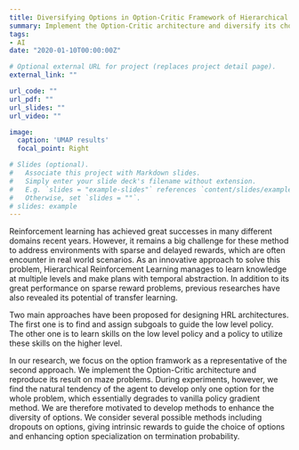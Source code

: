 ```yaml
---
title: Diversifying Options in Option-Critic Framework of Hierarchical Reinforcement Learning
summary: Implement the Option-Critic architecture and diversify its choice of options.
tags:
- AI
date: "2020-01-10T00:00:00Z"

# Optional external URL for project (replaces project detail page).
external_link: ""

url_code: ""
url_pdf: ""
url_slides: ""
url_video: ""

image:
  caption: 'UMAP results'
  focal_point: Right

# Slides (optional).
#   Associate this project with Markdown slides.
#   Simply enter your slide deck's filename without extension.
#   E.g. `slides = "example-slides"` references `content/slides/example-slides.md`.
#   Otherwise, set `slides = ""`.
# slides: example
---
```


Reinforcement learning has achieved great successes in many different domains recent years. However, it remains a big challenge for these method to address environments with sparse and delayed rewards, which are often encounter in real world scenarios. As an innovative approach to solve this problem, Hierarchical Reinforcement Learning manages to learn knowledge at multiple levels and make plans with temporal abstraction. In addition to its great performance on sparse reward problems, previous researches have also revealed its potential of transfer learning.

Two main approaches have been proposed for designing HRL architectures. The first one is to find and assign subgoals to guide the low level policy. The other one is to learn skills on the low level policy and a policy to utilize these skills on the higher level.

In our research, we focus on the option framwork as a representative of the second approach. We implement the Option-Critic architecture and reproduce its result on maze problems. During experiments, however, we find the natural tendency of the agent to develop only one option for the whole problem, which essentially degrades to vanilla policy gradient method. We are therefore motivated to develop methods to enhance the diversity of options. We consider several possible methods including dropouts on options, giving intrinsic rewards to guide the choice of options and enhancing option specialization on termination probability.
